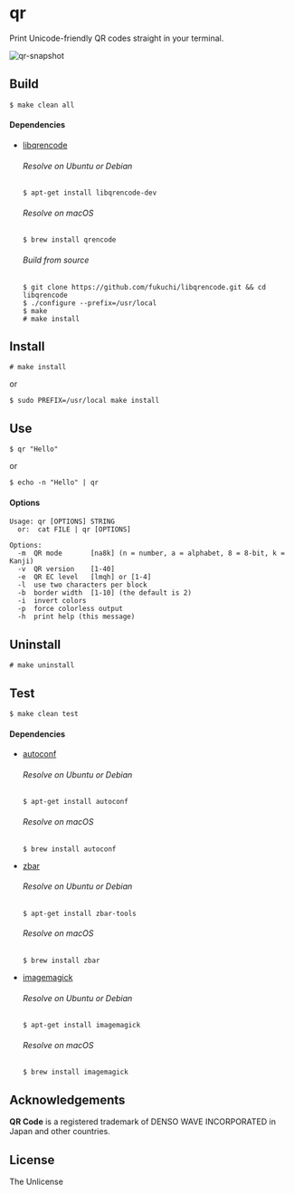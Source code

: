 # qr

Print Unicode-friendly QR codes straight in your terminal.

![qr-snapshot](https://user-images.githubusercontent.com/1392048/38160038-0a03cbf2-3484-11e8-916d-2428085cb0f8.png)


## Build

    $ make clean all

#### Dependencies
 - [libqrencode](https://github.com/fukuchi/libqrencode)
   ###### Resolve on Ubuntu or Debian
       $ apt-get install libqrencode-dev
   ###### Resolve on macOS
       $ brew install qrencode
   ###### Build from source
       $ git clone https://github.com/fukuchi/libqrencode.git && cd libqrencode
       $ ./configure --prefix=/usr/local
       $ make
       # make install


## Install

    # make install
or

    $ sudo PREFIX=/usr/local make install


## Use

    $ qr "Hello"
or

    $ echo -n "Hello" | qr

#### Options

    Usage: qr [OPTIONS] STRING
      or:  cat FILE | qr [OPTIONS]

    Options:
      -m  QR mode       [na8k] (n = number, a = alphabet, 8 = 8-bit, k = Kanji)
      -v  QR version    [1-40]
      -e  QR EC level   [lmqh] or [1-4]
      -l  use two characters per block
      -b  border width  [1-10] (the default is 2)
      -i  invert colors
      -p  force colorless output
      -h  print help (this message)


## Uninstall

    # make uninstall


## Test

    $ make clean test

#### Dependencies
 - [autoconf](https://www.gnu.org/software/autoconf/autoconf.html)
   ###### Resolve on Ubuntu or Debian
       $ apt-get install autoconf
   ###### Resolve on macOS
       $ brew install autoconf
 - [zbar](http://zbar.sourceforge.net)
   ###### Resolve on Ubuntu or Debian
       $ apt-get install zbar-tools
   ###### Resolve on macOS
       $ brew install zbar
 - [imagemagick](https://www.imagemagick.org/script/index.php)
   ###### Resolve on Ubuntu or Debian
       $ apt-get install imagemagick
   ###### Resolve on macOS
       $ brew install imagemagick


## Acknowledgements

**QR Code** is a registered trademark of DENSO WAVE INCORPORATED in Japan
and other countries.


## License

The Unlicense
